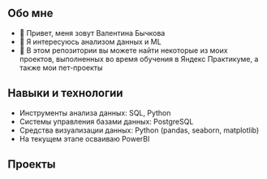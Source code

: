 ## Обо мне
- 👋 Привет, меня зовут Валентина Бычкова
- 👀 Я интересуюсь анализом данных и ML
- 🌱 В этом репозитории вы можете найти некоторые из моих проектов, выполненных во время обучения в Яндекс Практикуме, а также мои пет-проекты

## Навыки и технологии
- Инструменты анализа данных: SQL, Python
- Системы управления базами данных: PostgreSQL
- Средства визуализации данных: Python (pandas, seaborn, matplotlib)
- На текущем этапе осваиваю PowerBI

## Проекты
